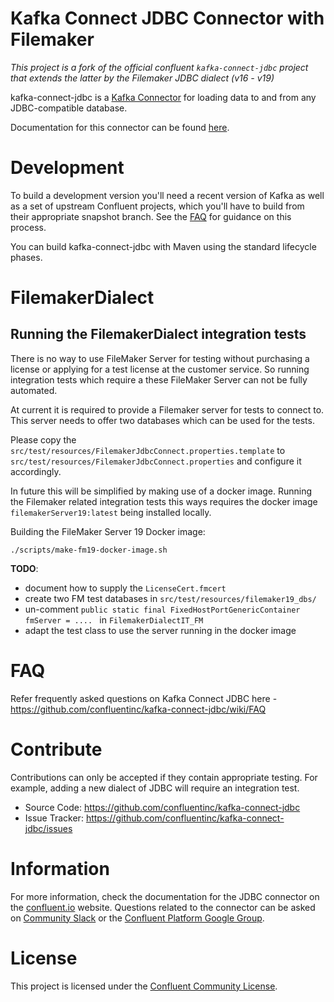 # Kafka Connect JDBC Connector with Filemaker

*This project is a fork of the official confluent `kafka-connect-jdbc` project that extends the latter by the Filemaker JDBC dialect (v16 - v19)*

kafka-connect-jdbc is a [Kafka Connector](http://kafka.apache.org/documentation.html#connect)
for loading data to and from any JDBC-compatible database.

Documentation for this connector can be found [here](http://docs.confluent.io/current/connect/connect-jdbc/docs/index.html).

# Development

To build a development version you'll need a recent version of Kafka as well as a set of upstream Confluent projects, which you'll have to build from their appropriate snapshot branch. See the [FAQ](https://github.com/confluentinc/kafka-connect-jdbc/wiki/FAQ)
for guidance on this process.

You can build kafka-connect-jdbc with Maven using the standard lifecycle phases.

# FilemakerDialect

## Running the FilemakerDialect integration tests

There is no way to use FileMaker Server for testing without purchasing a license or applying for a 
test license at the customer service. So running integration tests which require a these FileMaker Server 
can not be fully automated.

At current it is required to provide a Filemaker server for tests to connect to. 
This server needs to offer two databases which can be used for the tests.   

Please copy the `src/test/resources/FilemakerJdbcConnect.properties.template` to `src/test/resources/FilemakerJdbcConnect.properties` 
and configure it accordingly.

In future this will be simplified by making use of a docker image. Running the Filemaker related integration tests this ways requires the docker image `filemakerServer19:latest` being installed locally.

Building the FileMaker Server 19 Docker image:

~~~
./scripts/make-fm19-docker-image.sh
~~~

**TODO**: 

* document how to supply the `LicenseCert.fmcert`
* create two FM test databases in `src/test/resources/filemaker19_dbs/`
* un-comment `public static final FixedHostPortGenericContainer fmServer = .... ` in `FilemakerDialectIT_FM`
* adapt the test class to use the server running in the docker image

# FAQ

Refer frequently asked questions on Kafka Connect JDBC here -
https://github.com/confluentinc/kafka-connect-jdbc/wiki/FAQ

# Contribute

Contributions can only be accepted if they contain appropriate testing. For example, adding a new dialect of JDBC will require an integration test.

- Source Code: https://github.com/confluentinc/kafka-connect-jdbc
- Issue Tracker: https://github.com/confluentinc/kafka-connect-jdbc/issues

# Information

For more information, check the documentation for the JDBC connector on the [confluent.io](https://docs.confluent.io/current/connect/kafka-connect-jdbc/index.html) website. Questions related to the connector can be asked on [Community Slack](https://launchpass.com/confluentcommunity) or the [Confluent Platform Google Group](https://groups.google.com/forum/#!topic/confluent-platform/).

# License

This project is licensed under the [Confluent Community License](LICENSE).

